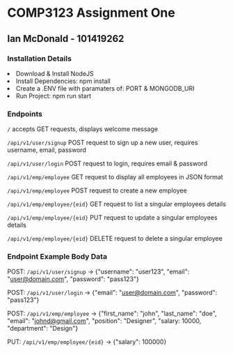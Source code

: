 # COMP3123 Assignment One
## Ian McDonald - 101419262

### Installation Details
<li>Download & Install NodeJS</li>
<li>Install Dependencies: npm install</li>
<li>Create a .ENV file with paramaters of: PORT & MONGODB_URI</li>
<li>Run Project: npm run start</li>

### Endpoints
`/` accepts GET requests, displays welcome message <br>

`/api/v1/user/signup` POST request to sign up a new user, requires username, email, password <br>

`/api/v1/user/login` POST request to login, requires email & password <br>

`/api/v1/emp/employee` GET request to display all employees in JSON format <br>

`/api/v1/emp/employee` POST request to create a new employee <br>

`/api/v1/emp/employee/{eid}` GET request to list a singular employees details <br>

`/api/v1/emp/employee/{eid}` PUT request to update a singular employees details <br>

`/api/v1/emp/employee/{eid}` DELETE request to delete a singular employee <br>

### Endpoint Example Body Data
POST:
`/api/v1/user/signup` -> {"username": "user123", "email": "user@domain.com", "password": "pass123"} <br>

POST:
`/api/v1/user/login` -> {"email": "user@domain.com", "password": "pass123"} <br>

POST:
`/api/v1/emp/employee` -> {"first_name": "john", "last_name": "doe", "email": "johnd@gmail.com", "position": "Designer", "salary: 10000, "department": "Design"} <br>

PUT: 
`/api/v1/emp/employee/{eid}` -> {"salary": 100000}